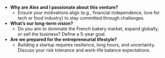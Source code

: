 - **Why are Alex and I passionate about this venture?**
    - Ensure your motivations align (e.g., financial independence, love for tech or food industry) to stay committed through challenges.
- **What’s our long-term vision?**
    - Do you aim to dominate the French bakery market, expand globally, or sell the business? Define a 5-year goal.
- **Are we prepared for the entrepreneurial lifestyle?**
    - Building a startup requires resilience, long hours, and uncertainty. Discuss your risk tolerance and work-life balance expectations.